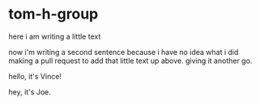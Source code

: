 # tom-h-group

here i am writing a little text

now i'm writing a second sentence because i have no idea what i did making a pull request to add that little text up above. giving it another go.

hello, it's Vince!

hey, it's Joe.
